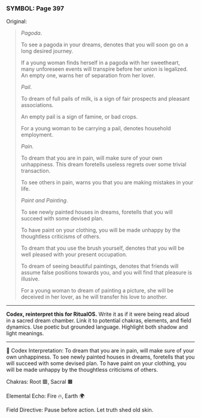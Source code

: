 ### SYMBOL: Page 397

Original:
> _Pagoda_.
> 
> 
> To see a pagoda in your dreams, denotes that you will soon go
> on a long desired journey.
> 
> 
> If a young woman finds herself in a pagoda with her sweetheart,
> many unforeseen events will transpire before her union is legalized.
> An empty one, warns her of separation from her lover.
> 
> 
> _Pail_.
> 
> 
> To dream of full pails of milk, is a sign of fair prospects
> and pleasant associations.
> 
> 
> An empty pail is a sign of famine, or bad crops.
> 
> 
> For a young woman to be carrying a pail, denotes household employment.
> 
> 
> _Pain_.
> 
> 
> To dream that you are in pain, will make sure of your own unhappiness.
> This dream foretells useless regrets over some trivial transaction.
> 
> 
> To see others in pain, warns you that you are making mistakes
> in your life.
> 
> 
> _Paint and Painting_.
> 
> 
> To see newly painted houses in dreams, foretells that you will succeed
> with some devised plan.
> 
> 
> To have paint on your clothing, you will be made unhappy by the thoughtless
> criticisms of others.
> 
> 
> To dream that you use the brush yourself, denotes that you
> will be well pleased with your present occupation.
> 
> 
> To dream of seeing beautiful paintings, denotes that friends will assume
> false positions towards you, and you will find that pleasure is illusive.
> 
> 
> For a young woman to dream of painting a picture, she will be deceived
> in her lover, as he will transfer his love to another.

---

**Codex, reinterpret this for RitualOS.**
Write it as if it were being read aloud in a sacred dream chamber.
Link it to potential chakras, elements, and field dynamics.
Use poetic but grounded language.
Highlight both shadow and light meanings.

---

🔁 Codex Interpretation:
To dream that you are in pain, will make sure of your own unhappiness. To see newly painted houses in dreams, foretells that you will succeed with some devised plan. To have paint on your clothing, you will be made unhappy by the thoughtless criticisms of others.

Chakras: Root 🟥, Sacral 🟧

Elemental Echo: Fire 🔥, Earth 🌍

Field Directive: Pause before action. Let truth shed old skin.
